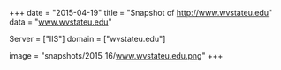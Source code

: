 
+++
date = "2015-04-19"
title = "Snapshot of http://www.wvstateu.edu"
data = "www.wvstateu.edu"

Server = ["IIS"]
domain = ["wvstateu.edu"]

  image = "snapshots/2015_16/www.wvstateu.edu.png"
+++
#
